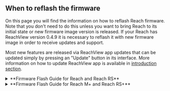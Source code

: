 ## When to reflash the firmware

On this page you will find the information on how to reflash Reach firmware.
Note that you don't need to do this unless you want to bring Reach to its initial state or new firmware image version is released. If your Reach has ReachView version 0.4.9 it is necessary to reflash it with new firmware image in order to receive updates and support.

Most new features are released via ReachView app updates that can be updated simply by pressing an "Update" button in its interface. More information on how to update ReachView app is available in [introduction section](/common/reachview/#updating).

<details close>
<summary>**Firmware Flash Guide for Reach and Reach RS**</summary>

## Emlid Reach RTK firmware download

Get the latest version:

[**Reach Image v2.9  ↓**](https://files.emlid.com/images/ReachImage_v2.9.zip), [(md5)](https://files.emlid.com/images/reachview-MD5SUMS)


## Flashing process

#### Windows

Before flashing:

* Install [Intel Edison driver](http://files.emlid.com/firmware-reflashing-tool/IntelEdisonDriverSetup1.2.1.exe)
* Unzip downloaded image
* Download copy of [dfu-util.exe](https://files.emlid.com/images/dfu-util/dfu-util.exe) and [libusb-1.0.dll](https://files.emlid.com/images/dfu-util/libusb-1.0.dll)
* Place these files in the same folder as the image files
* Unplug Reach if it's plugged in

To flash:

1. Navigate to the image directory
2. Run `flashall.bat`
3. Plug Reach in
4. Monitor progress in the terminal window
5. Proceed to "After flashing"

#### Mac OS X

Before flashing:

* Unzip downloaded image
* Install **[homebrew](http://brew.sh)**
* Install dependencies with `brew install dfu-util coreutils gnu-getopt`
* Unplug Reach if it's plugged in

To flash:

1. `cd` into the image directory
2. Run `./flashall.sh`
3. Plug Reach in
4. Monitor progress in the terminal window
5. Proceed to "After flashing"

#### Linux

Before flashing:

* Unzip downloaded image
* Unplug Reach if it's plugged in

To flash:

1. `cd` into the image directory
2. Run `sudo ./flashall.sh`
3. Plug Reach in
4. Monitor progress in the terminal window
5. Proceed to "After flashing"

## After flashing

After the initial process is done, Reach will reboot. **Do not unplug it until it reboots and goes through the initial setup process completely**.


Proceed to Quickstart section to set up your Reach / Reach RS:

* [Quickstart for Reach](https://docs.emlid.com/reach/quickstart/)
* [Quickstart for Reach RS](https://docs.emlid.com/reachrs/quickstart/)

</details>

<details close>

<summary>**Firmware Flash Guide for Reach M+ and Reach RS+**</summary>

## Emlid Reach M+ and Reach RS+ firmware download

Get the latest version:

[**Reach Plus Image v1.10  ↓**](https://files.emlid.com/images/reach-plus-v1.10.zip), [(md5)](http://files.emlid.com/images/reach-plus-MD5SUMS)

## Flashing process

!!! note "" 
	In the meantime, please use Windows operating system to flash your Reach M+ or Reach RS+ device. Flash tool for Mac OS X and Linux are coming soon.

Get Firmware Flash tool for Windows: [Reach Firmware Flash Tool](https://files.emlid.com/rs-plus-flasher/Reach%20Firmware%20Flash%20Tool.zip).

#### Flashing Reach M+ and Reach RS+

Before the first launch of Flash tool you need to install USB driver using Zadig tool. You can find Zadig.exe file in Firmware Flash tool zip-folder. Reach should be connected in Firmware Update mode.

!!! attention ""
	To enable Firmware Update mode press and hold the power button and then plug the USB into PC. All three LEDs should blink several times simultaneously, and then start blinking one after another. <br> <p style="text-align:center" ><img src="../img/reachview/firmware-reflashing/flashing-mode.gif" style="width: 400px;" /></p>

After connecting Reach in Firmware Update mode run Zadig.exe and wait for '1 device found' message in bottom left corner. Then press '**install driver**' button.

<p style="text-align:center" ><img src="../img/reachview/firmware-reflashing/zadig-tool.PNG"/></p>

!!! note ""
	Tick the "Edit" checkbox on the right hand side and enter any USB device name you like. Later it will help to distinguish your device from other USB entries in the Device Manager.

To flash:

* Unzip downloaded image and Firmware Flash tool
* Run reachplus_flasher.exe as an administrator
* Connect Reach in Firmware Update mode to PC and wait until eMMC is initialized
* In the "**Image File**" field select Reach image
* Check disk letter in "**Device**" field to ensure you are flashing Reach, not another device

<p style="text-align:center" ><img src="../img/reachview/firmware-reflashing/reachplus-flasher.PNG"/></p>

* Hit **Start**. It will initiate flash process
* Proceed to "After flashing"

## After flashing

If flashing has been completed successfully you will see 'Firmware Update complete' message. The device will reboot. You may disconnect your Reach M+ or RS+ at this point.

The LEDs are off while device is rebooting. They will glow up approximately in 1 minute.

Proceed to Quickstart section to set up your Reach M+ or Reach RS+:

* [Quickstart for Reach M+](https://docs.emlid.com/reachm-plus/quickstart/)
* [Quickstart for Reach RS+](https://docs.emlid.com/reachrs/quickstart/)

</details>


